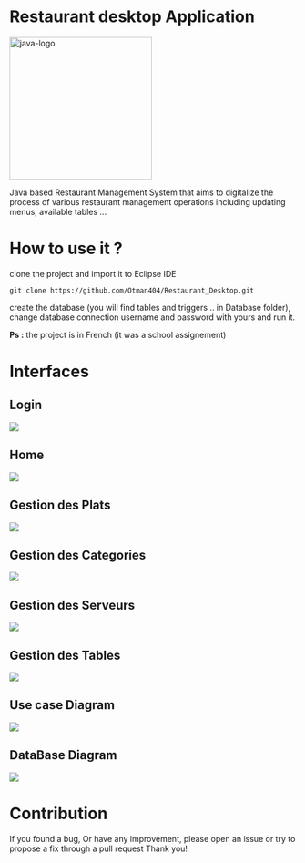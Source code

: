 # Restaurant desktop Application

<img src="screenshots/java-logo.jpg" alt="java-logo" width="250">

Java based Restaurant Management System that aims to digitalize the process of various restaurant management operations including updating menus, available tables ...

# How to use it ?

clone the project and import it to Eclipse IDE

```
git clone https://github.com/Otman404/Restaurant_Desktop.git
```

create the database (you will find tables and triggers .. in Database folder), change database connection username and password with yours and run it.

<b>Ps :</b> the project is in French (it was a school assignement)

# Interfaces

## Login
![](screenshots/adminLogin.png)
    
    
## Home
![](screenshots/adminHome.png)


## Gestion des Plats
![](screenshots/adminPLats.png)


## Gestion des Categories
![](screenshots/adminCategories.png)


## Gestion des Serveurs
![](screenshots/adminServeurs.png)

## Gestion des Tables
![](screenshots/adminTables.png)


## Use case Diagram
![](screenshots/useCase.jpg)

## DataBase Diagram
![](screenshots/dbDiagram.png)

# Contribution
If you found a bug, Or have any improvement, please open an issue or try to propose a fix through a pull request
Thank you!

